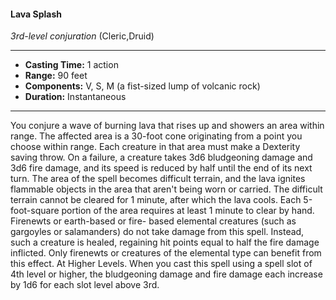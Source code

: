#### Lava Splash
*3rd-level conjuration* (Cleric,Druid)
___
- **Casting Time:** 1 action
- **Range:** 90 feet
- **Components:** V, S, M (a fist-sized lump of volcanic rock)
- **Duration:** Instantaneous
---
You conjure a wave of burning lava that rises up and
showers an area within range. The affected area is a
30-foot cone originating from a point you choose
within range. Each creature in that area must make
a Dexterity saving throw. On a failure, a creature
takes 3d6 bludgeoning damage and 3d6 fire
damage, and its speed is reduced by half until the
end of its next turn.
The area of the spell becomes difficult terrain,
and the lava ignites flammable objects in the area
that aren't being worn or carried. The difficult
terrain cannot be cleared for 1 minute, after which
the lava cools. Each 5-foot-square portion of the
area requires at least 1 minute to clear by hand.
Firenewts or
earth-based or fire-
based elemental
creatures (such as
gargoyles or
salamanders) do
not take damage
from this spell.
Instead, such a
creature is healed,
regaining hit points
equal to half the
fire damage
inflicted. Only
firenewts or
creatures of the
elemental type can
benefit from this
effect.
At Higher Levels. When you cast this spell using
a spell slot of 4th level or higher, the bludgeoning
damage and fire damage each increase by 1d6 for
each slot level above 3rd.
